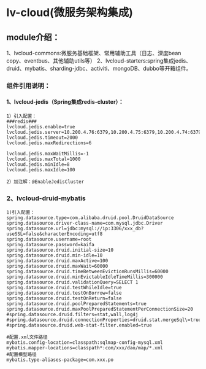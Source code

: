 # lv-cloud(微服务架构集成)

   ## module介绍：
   
   1、lvcloud-commons:微服务基础框架、常用辅助工具（日志、深度bean copy、eventbus、其他辅助utils等）
   2、lvcloud-starters:spring集成jedis、druid、mybatis、sharding-jdbc、activiti、mongoDB、dubbo等开箱组件。
     
   ### 组件引用说明：
      
   #### 1、lvcloud-jedis（Spring集成redis-cluster）：
   
    1）引入配置：
    ###redis###
    lvcloud.jedis.enable=true
    lvcloud.jedis.server=10.200.4.76:6379,10.200.4.75:6379,10.200.4.74:6379
    lvcloud.jedis.timeout=2000
    lvcloud.jedis.maxRedirections=6
    
    lvcloud.jedis.maxWaitMillis=-1
    lvcloud.jedis.maxTotal=1000
    lvcloud.jedis.minIdle=8
    lvcloud.jedis.maxIdle=100
    
    2）加注解：@EnableJedisCluster
    
   ### 2、lvcloud-druid-mybatis
    
    1)引入配置：
    spring.datasource.type=com.alibaba.druid.pool.DruidDataSource
    spring.datasource.driver-class-name=com.mysql.jdbc.Driver
    spring.datasource.url=jdbc:mysql://ip:3306/xxx_db?useSSL=false&characterEncoding=utf8
    spring.datasource.username=root
    spring.datasource.password=kaifa
    spring.datasource.druid.initial-size=10
    spring.datasource.druid.min-idle=10
    spring.datasource.druid.maxActive=100
    spring.datasource.druid.maxWait=60000
    spring.datasource.druid.timeBetweenEvictionRunsMillis=60000
    spring.datasource.druid.minEvictableIdleTimeMillis=300000
    spring.datasource.druid.validationQuery=SELECT 1
    spring.datasource.druid.testWhileIdle=true
    spring.datasource.druid.testOnBorrow=false
    spring.datasource.druid.testOnReturn=false
    spring.datasource.druid.poolPreparedStatements=true
    spring.datasource.druid.maxPoolPreparedStatementPerConnectionSize=20
    #spring.datasource.druid.filters=stat,wall,log4j
    #spring.datasource.druid.connectionProperties=druid.stat.mergeSql\=true;druid.stat.slowSqlMillis\=5000
    #spring.datasource.druid.web-stat-filter.enabled=true
    
    #配置.xml文件路径
    mybatis.config-location=classpath:sqlmap-config-mysql.xml
    mybatis.mapper-locations=classpath*:com/xxx/dao/map/*.xml
    #配置模型路径
    mybatis.type-aliases-package=com.xxx.po
    
   
